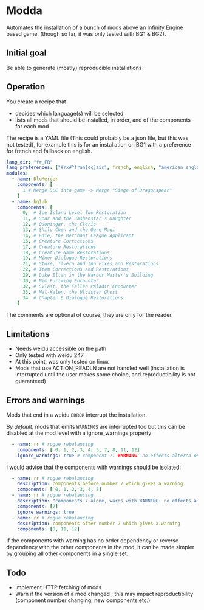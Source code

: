 # Modda

Automates the installation of a bunch of mods above an Infinity Engine based game.
(though so far, it was only tested with BG1 & BG2).

## Initial goal

Be able to generate (mostly) reproducible installations

## Operation

You create a recipe that 
 - decides which language(s) will be selected
 - lists all mods that should be installed, in order, and of the components for each mod

The recipe is a YAML file (This could probably be a json file, but this was not tested), for example this is for an installation on BG1 with a preference for french and fallback on english.

```yaml
lang_dir: "fr_FR"
lang_preferences: ["#rx#^fran[cç]ais", french, english, "american english"]
modules:
  - name: DlcMerger
    components: [
      1 # Merge DLC into game -> Merge "Siege of Dragonspear" 
    ]
  - name: bg1ub
    components: [
      0,  # Ice Island Level Two Restoration
      11, # Scar and the Sashenstar's Daughter
      12, # Quoningar, the Cleric
      13, # Shilo Chen and the Ogre-Magi
      14, # Edie, the Merchant League Applicant
      16, # Creature Corrections
      17, # Creature Restorations
      18, # Creature Name Restorations
      19, # Minor Dialogue Restorations
      21, # Store, Tavern and Inn Fixes and Restorations
      22, # Item Corrections and Restorations
      29, # Duke Eltan in the Harbor Master's Building
      30, # Nim Furlwing Encounter
      32, # Svlast, the Fallen Paladin Encounter
      33, # Mal-Kalen, the Ulcaster Ghost
      34  # Chapter 6 Dialogue Restorations
    ]
```

The comments are optional of course, they are only for the reader.

## Limitations

- Needs weidu accessible on the path
- Only tested with weidu 247
- At this point, was only tested on linux
- Mods that use ACTION_READLN are not handled well (installation is interrupted until the user makes some choice, and reproductibility is not guaranteed)

## Errors and warnings

Mods that end in a weidu `ERROR` interrupt the installation.

_By default_, mods that emits `WARNINGS` are interrupted too but this can be disabled at the mod level with a ignore_warnings property

```yaml
  - name: rr # rogue rebalancing
    components: [ 0, 1, 2, 3, 4, 5, 7, 8, 11, 12]
    ignore_warnings: true # component 7: WARNING: no effects altered on MISC2P.ITM
```

I would advise that the components with warnings should be isolated:

```yaml
  - name: rr # rogue rebalancing
    description: components before number 7 which gives a warning
    components: [ 0, 1, 2, 3, 4, 5]
  - name: rr # rogue rebalancing
    description: "components 7 alone, warns with WARNING: no effects altered on MISC2P.ITM"
    components: [7]
    ignore_warnings: true
  - name: rr # rogue rebalancing
    description: components after number 7 which gives a warning
    components: [8, 11, 12]
```

If the components with warning has no order dependency or reverse-dependency with the other components in the mod, it can be made simpler by grouping all other components in a single set.

## Todo

- Implement HTTP fetching of mods
- Warn if the version of a mod changed ; this may impact reproductibility (component number changing, new components etc.)

